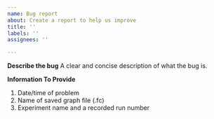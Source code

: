 ```yaml
---
name: Bug report
about: Create a report to help us improve
title: ''
labels: ''
assignees: ''

---
```


**Describe the bug**
A clear and concise description of what the bug is.

**Information To Provide**
1. Date/time of problem
2. Name of saved graph file (.fc)
3. Experiment name and a recorded run number
